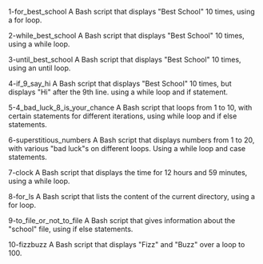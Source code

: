 1-for_best_school		A Bash script that displays "Best School" 10 times, using a for loop.

2-while_best_school		A Bash script that displays "Best School" 10 times, using a while loop.

3-until_best_school		A Bash script that displays "Best School" 10 times, using an until loop.

4-if_9_say_hi			A Bash script that displays "Best School" 10 times, but displays "Hi" after the 9th line. using a while loop and if statement.

5-4_bad_luck_8_is_your_chance	A Bash script that loops from 1 to 10, with certain statements for different iterations, using while loop and if else statements.

6-superstitious_numbers		A Bash script that displays numbers from 1 to 20, with various "bad luck"s on different loops. Using a while loop and case statements.

7-clock				A Bash script that displays the time for 12 hours and 59 minutes, using a while loop.

8-for_ls			A Bash script that lists the content of the current directory, using a for loop.

9-to_file_or_not_to_file	A Bash script that gives information about the "school" file, using if else statements.

10-fizzbuzz                     A Bash script that displays "Fizz" and "Buzz" over a loop to 100.

